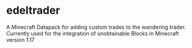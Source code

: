 # edeltrader

A Minecraft Datapack for adding custom trades to the wandering trader. Currently used for the integration of unobtainable Blocks in Minecraft version 1.17

